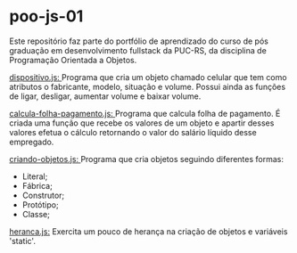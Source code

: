 # poo-js-01

Este repositório faz parte do portfólio de aprendizado do curso de pós graduação em desenvolvimento fullstack da PUC-RS, da disciplina de Programação Orientada a Objetos.

<a href="dispositivo.js">dispositivo.js: </a> 
Programa que cria um objeto chamado celular que tem como atributos o fabricante, modelo, situação e volume. 
 Possui ainda as funções de ligar, desligar, aumentar volume e baixar volume.
 <p>
 <a href="calcula-folha-pagamento.js">calcula-folha-pagamento.js: </a>
 Programa que calcula folha de pagamento. É criada uma função que recebe os valores de um objeto e apartir desses valores efetua o cálculo retornando o valor do salário líquido desse empregado. 
<p>
<a href="criando-objetos.js">criando-objetos.js: </a>
Programa que cria objetos seguindo diferentes formas:
<ul> 
<li>Literal;</li>
<li>Fábrica;</li>
<li>Construtor;</li>
<li>Protótipo;</li>
<li>Classe;</li>
</ul>
<p>
<a href="heranca.js">heranca.js:</a>
Exercita um pouco de herança na criação de objetos e variáveis 'static'.

